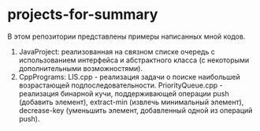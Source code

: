 # projects-for-summary

В этом репозитории представлены примеры написанных мной кодов.
1) JavaProject: реализованная на связном списке очередь с использованием интерфейса и абстрактного класса (с некоторыми дополнительными возможностями).
2) CppPrograms: LIS.cpp - реализация задачи о поиске наибольшей возрастающей подпоследовательности. PriorityQueue.cpp - реализация бинарной кучи, поддерживающей операции push (добавить элемент), extract-min (извлечь минимальный элемент), decrease-key (уменьшить элемент, добавленный одной из операций push). 